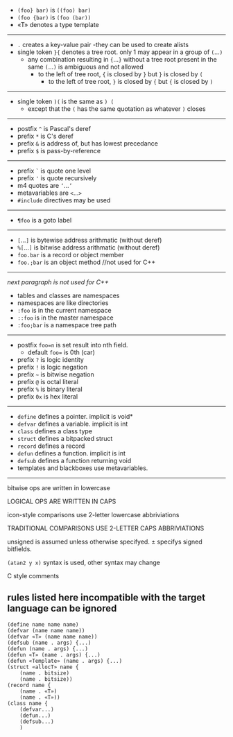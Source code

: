 - `(foo} bar)` is `((foo) bar)`
- `(foo {bar)` is `(foo (bar))`
- «T» denotes a type template
---
- `.` creates a key-value pair
   -they can be used to create alists
- single token `}{` denotes a tree root. only 1 may appear in a group of `(`...`)`
  - any combination resulting in `{`...`}` without a tree root present in the same `(`...`)` is ambiguous and not allowed
    - to the left of tree root, `{` is closed by `}` but `}` is closed by `(`
      - to the left of tree root, `}` is closed by `{` but `{` is closed by `)`
---
- single token `)(` is the same as `) (`
  - except that the `(` has the same quotation as whatever `)` closes
---
- postfix `^` is Pascal's deref
- prefix `*` is C's deref
- prefix `&` is address of, but has lowest precedance
- prefix `$` is pass-by-reference
---
- prefix <CODE>`</CODE> is quote one level
- prefix `'` is quote recursively
- m4 quotes are `‘`...`’`
- metavariables are `<`...`>`
- `#include` directives may be used
---
- `¶foo` is a goto label
---
- `[`...`]` is bytewise address arithmatic (without deref)
- `%[`...`]` is bitwise address arithmatic (without deref)
- `foo.bar` is a record or object member
- `foo.;bar` is an object method	//not used for C++
---
*next paragraph is not used for C++*
- tables and classes are namespaces
- namespaces are like directories
- `:foo` is in the current namespace
- `::foo` is in the master namespace
- `:foo;bar` is a namespace tree path
---
- postfix `foo=n` is set result into nth field.
  - default `foo=` is 0th (car)
- prefix `?` is logic identity
- prefix `!` is logic negation
- prefix `~` is bitwise negation
- prefix `@` is octal literal
- prefix `%` is binary literal
- prefix `0x` is hex literal
---
- `define` defines a pointer. implicit is void*
- `defvar` defines a variable. implicit is int
- `class` defines a class type
- `struct` defines a bitpacked struct
- `record` defines a record
- `defun` defines a function. implicit is int
- `defsub` defines a function returning void
- templates and blackboxes use metavariables.
---
bitwise ops are written in lowercase

LOGICAL OPS ARE WRITTEN IN CAPS

icon-style comparisons use 2-letter lowercase abbriviations

TRADITIONAL COMPARISONS USE 2-LETTER CAPS ABBRIVIATIONS

unsigned is assumed unless otherwise specifyed. ± specifys signed bitfields.

`(atan2 y x)` syntax is used, other syntax may change

C style comments

rules listed here incompatible with the target language can be ignored
---
```
(define name name name)
(defvar (name name name))
(defvar «T» (name name name))
(defsub (name . args) {...)
(defun (name . args) {...)
(defun «T» (name . args) {...)
(defun «Template» (name . args) {...)
(struct «allocT» name {
	(name . bitsize)
	(name . bitsize))
(record name {
	(name . «T»)
	(name . «T»))
(class name {
	(defvar...)
	(defun...)
	(defsub...)
	)
```
